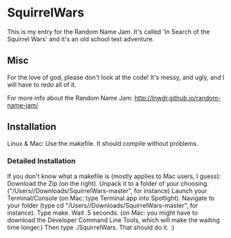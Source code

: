 # SquirrelWars

This is my entry for the Random Name Jam. It's called 'In Search of the Squirrel Wars' and it's an old school text adventure.

## Misc
For the love of god, please don't look at the code! It's messy, and ugly, and I will have to redo all of it. 

For more info about the Random Name Jam: http://lnwdr.github.io/random-name-jam/

## Installation
Linux & Mac: Use the makefile. It should compile without problems.

### Detailed Installation
If you don't know what a makefile is (mostly applies to Mac users, I guess):
Download the Zip (on the right). Unpack it to a folder of your choosing. ("/Users/<yourusername>/Downloads/SquirrelWars-master", for instance) Launch your Terminal/Console (on Mac: type Terminal.app into Spotlight). Navigate to your folder (type cd "/Users/<yourusername>/Downloads/SquirrelWars-master", for instance). Type make. Wait .5 seconds. (on Mac: you might have to download the Developer Command Line Tools, which will make the waiting time longer.) Then type ./SquirrelWars. That should do it. :)
